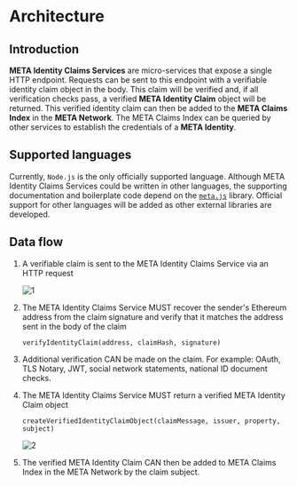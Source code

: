 # Architecture

## Introduction

**META Identity Claims Services** are micro-services that expose a single HTTP
endpoint. Requests can be sent to this endpoint with a verifiable identity claim
object in the body. This claim will be verified and, if all verification checks
pass, a verified **META Identity Claim** object will be returned. This verified
identity claim can then be added to the **META Claims Index** in the **META
Network**. The META Claims Index can be queried by other services to establish the
credentials of a **META Identity**.

## Supported languages

Currently, `Node.js` is the only officially supported language. Although META
Identity Claims Services could be written in other languages, the supporting
documentation and boilerplate code depend on the
[`meta.js`](https://github.com/meta-network/meta.js) library. Official support
for other languages will be added as other external libraries are developed.

## Data flow

1. A verifiable claim is sent to the META Identity Claims Service via an HTTP
   request

   ![1](https://user-images.githubusercontent.com/1913316/35090435-92e70f00-fc31-11e7-89d8-a8ea7e0a7058.png)

2. The META Identity Claims Service MUST recover the sender's Ethereum address
   from the claim signature and verify that it matches the address sent in the
   body of the claim

   ```
   verifyIdentityClaim(address, claimHash, signature)
   ```

3. Additional verification CAN be made on the claim. For example: OAuth,
   TLS Notary, JWT, social network statements, national ID document checks.

4. The META Identity Claims Service MUST return a verified META Identity Claim
   object

   ```
   createVerifiedIdentityClaimObject(claimMessage, issuer, property, subject)
   ```

   ![2](https://user-images.githubusercontent.com/1913316/35090436-93043e54-fc31-11e7-8ab2-f2ba0c0feee6.png)

5. The verified META Identity Claim CAN then be added to META Claims Index in
   the META Network by the claim subject.
